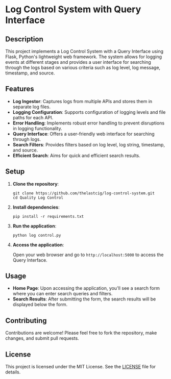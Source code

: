 # Log Control System with Query Interface

## Description

This project implements a Log Control System with a Query Interface using Flask, Python's lightweight web framework. The system allows for logging events at different stages and provides a user interface for searching through the logs based on various criteria such as log level, log message, timestamp, and source.

## Features

- **Log Ingestor**: Captures logs from multiple APIs and stores them in separate log files.
- **Logging Configuration**: Supports configuration of logging levels and file paths for each API.
- **Error Handling**: Implements robust error handling to prevent disruptions in logging functionality.
- **Query Interface**: Offers a user-friendly web interface for searching through logs.
- **Search Filters**: Provides filters based on log level, log string, timestamp, and source.
- **Efficient Search**: Aims for quick and efficient search results.
  
## Setup

1. **Clone the repository**:

    ```
    git clone https://github.com/thelastcig/log-control-system.git
    cd Quality Log Control
    ```

2. **Install dependencies**:

    ```
    pip install -r requirements.txt
    ```

3. **Run the application**:

    ```
    python log control.py
    ```

4. **Access the application**:

    Open your web browser and go to `http://localhost:5000` to access the Query Interface.

## Usage

- **Home Page**: Upon accessing the application, you'll see a search form where you can enter search queries and filters.
- **Search Results**: After submitting the form, the search results will be displayed below the form.

## Contributing

Contributions are welcome! Please feel free to fork the repository, make changes, and submit pull requests.

## License

This project is licensed under the MIT License. See the [LICENSE](LICENSE) file for details.
